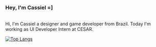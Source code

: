 ### Hey, I'm Cassiel =]
<br>
Hi, I'm Cassiel a designer and game developer from Brazil. Today I'm working as UI Developer Intern at CESAR.
<br>

[![Top Langs](https://github-readme-stats.vercel.app/api/top-langs/?username=csslcmps&layout=compact)](https://github.com/csslcmps/github-readme-stats)

